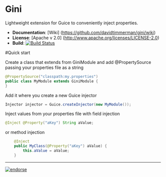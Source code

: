 Gini
====

Lightweight extension for Guice to conveniently inject properties.

- **Documentation**: [Wiki] (https://github.com/davidtimmerman/gini/wiki)
- **License**: [Apache v 2.0] (http://www.apache.org/licenses/LICENSE-2.0)
- **Build**: [![Build Status](https://travis-ci.org/davidtimmerman/gini.svg?branch=master)](https://travis-ci.org/davidtimmerman/gini)

#Quick start

Create a class that extends from GiniModule and add @PropertySource passing your properties file as a string
```java
@PropertySource("classpath:my.properties")
public class MyModule extends GiniModule {
}
```

Add it where you create a new Guice injector

```java
Injector injector = Guice.createInjector(new MyModule());
```

Inject values from your properties file with field injection
```java
@Inject @Property("aKey") String aValue;
```
or method injection

```java
    @Inject
    public MyClass(@Property("aKey") aValue) {
        this.aValue = aValue;
    }
```
---
[![endorse](https://api.coderwall.com/davidtimmerman/endorsecount.png)](https://coderwall.com/davidtimmerman)